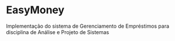 # EasyMoney
Implementação do sistema de Gerenciamento de Empréstimos para disciplina de Análise e Projeto de Sistemas

